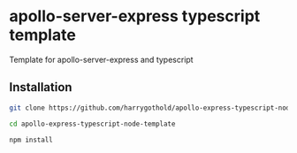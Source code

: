 # apollo-server-express typescript template

Template for apollo-server-express and typescript

## Installation
```bash
git clone https://github.com/harrygothold/apollo-express-typescript-node-template

cd apollo-express-typescript-node-template
```

```node
npm install
```